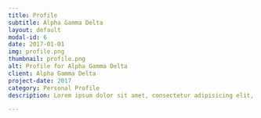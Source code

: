 ```yaml
---
title: Profile
subtitle: Alpha Gamma Delta
layout: default
modal-id: 6
date: 2017-01-01
img: profile.png
thumbnail: profile.png
alt: Profile for Alpha Gamma Delta
client: Alpha Gamma Delta
project-date: 2017
category: Personal Profile
description: Lorem ipsum dolor sit amet, consectetur adipisicing elit, sed do eiusmod tempor incididunt ut labore et dolore magna aliqua. Ut enim ad minim veniam, quis nostrud exercitation ullamco laboris nisi ut aliquip ex ea commodo consequat. Duis aute irure dolor in reprehenderit in voluptate velit esse cillum dolore eu fugiat nulla pariatur. Excepteur sint occaecat cupidatat non proident, sunt in culpa qui officia deserunt mollit anim id est laborum.

---
```

